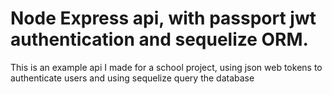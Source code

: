 # Node Express api, with passport jwt authentication and sequelize ORM.

This is an example api I made for a school project, using json web tokens to authenticate users and using sequelize query the database
